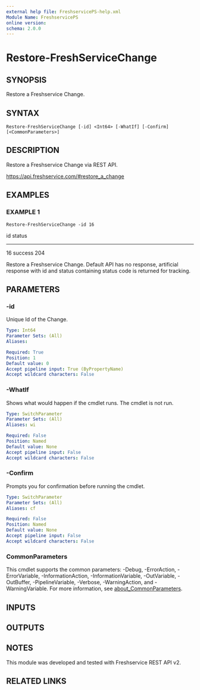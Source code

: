 ```yaml
---
external help file: FreshservicePS-help.xml
Module Name: FreshservicePS
online version:
schema: 2.0.0
---
```


# Restore-FreshServiceChange

## SYNOPSIS
Restore a Freshservice Change.

## SYNTAX

```
Restore-FreshServiceChange [-id] <Int64> [-WhatIf] [-Confirm] [<CommonParameters>]
```

## DESCRIPTION
Restore a Freshservice Change via REST API.

https://api.freshservice.com/#restore_a_change

## EXAMPLES

### EXAMPLE 1
```
Restore-FreshServiceChange -id 16
```

id status
-- ------
16 success 204

Restore a Freshservice Change.
Default API has no response, artificial response with id and
status containing status code is returned for tracking.

## PARAMETERS

### -id
Unique Id of the Change.

```yaml
Type: Int64
Parameter Sets: (All)
Aliases:

Required: True
Position: 1
Default value: 0
Accept pipeline input: True (ByPropertyName)
Accept wildcard characters: False
```

### -WhatIf
Shows what would happen if the cmdlet runs.
The cmdlet is not run.

```yaml
Type: SwitchParameter
Parameter Sets: (All)
Aliases: wi

Required: False
Position: Named
Default value: None
Accept pipeline input: False
Accept wildcard characters: False
```

### -Confirm
Prompts you for confirmation before running the cmdlet.

```yaml
Type: SwitchParameter
Parameter Sets: (All)
Aliases: cf

Required: False
Position: Named
Default value: None
Accept pipeline input: False
Accept wildcard characters: False
```

### CommonParameters
This cmdlet supports the common parameters: -Debug, -ErrorAction, -ErrorVariable, -InformationAction, -InformationVariable, -OutVariable, -OutBuffer, -PipelineVariable, -Verbose, -WarningAction, and -WarningVariable. For more information, see [about_CommonParameters](http://go.microsoft.com/fwlink/?LinkID=113216).

## INPUTS

## OUTPUTS

## NOTES
This module was developed and tested with Freshservice REST API v2.

## RELATED LINKS
